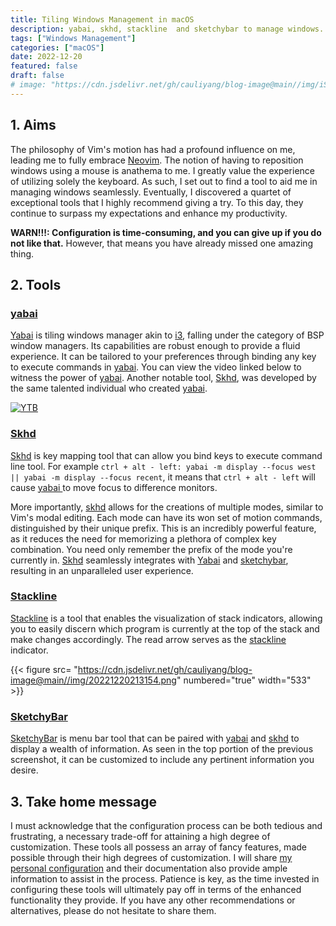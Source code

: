 ```yaml
---
title: Tiling Windows Management in macOS
description: yabai, skhd, stackline  and sketchybar to manage windows.
tags: ["Windows Management"]
categories: ["macOS"]
date: 2022-12-20
featured: false
draft: false
# image: "https://cdn.jsdelivr.net/gh/cauliyang/blog-image@main//img/iShot_2022-12-20_20.27.10.png"
---
```


## 1. Aims

The philosophy of Vim's motion has had a profound influence on me, leading me to fully embrace [Neovim].
The notion of having to reposition windows using a mouse is anathema to me.
I greatly value the experience of utilizing solely the keyboard.
As such, I set out to find a tool to aid me in managing windows seamlessly.
Eventually, I discovered a quartet of exceptional tools that I highly recommend giving a try.
To this day, they continue to surpass my expectations and enhance my productivity.

**WARN!!!: Configuration is time-consuming, and you can give up if you do not like that.**
However, that means you have already missed one amazing thing.

## 2. Tools

### [yabai]

[Yabai] is tiling windows manager akin to [i3], falling under the category of BSP window managers.
Its capabilities are robust enough to provide a fluid experience.
It can be tailored to your preferences through binding any key to execute commands in [yabai].
You can view the video linked below to witness the power of [yabai].
Another notable tool, [Skhd], was developed by the same talented individual who created [yabai].

[![YTB](https://img.youtube.com/vi/AdwhjIg_Xe4/0.jpg)](https://www.youtube.com/watch?v=AdwhjIg_Xe4&ab_channel=StephenHuan)

### [Skhd]

[Skhd] is key mapping tool that can allow you bind keys to execute command line tool.
For example `ctrl + alt - left: yabai -m display --focus west || yabai -m display --focus recent`, it means that `ctrl + alt - left` will cause [ yabai ] to move focus to difference monitors.

More importantly, [skhd] allows for the creations of multiple modes, similar to Vim's modal editing.
Each mode can have its won set of motion commands, distinguished by their unique prefix.
This is an incredibly powerful feature, as it reduces the need for memorizing a plethora of complex key combination.
You need only remember the prefix of the mode you're currently in.
[Skhd] seamlessly integrates with [Yabai] and [sketchybar], resulting in an unparalleled user experience.

### [Stackline]

[Stackline] is a tool that enables the visualization of stack indicators, allowing you to easily discern which program is currently at the top of the stack and make changes accordingly.
The read arrow serves as the [stackline] indicator.

{{< figure src= "https://cdn.jsdelivr.net/gh/cauliyang/blog-image@main//img/20221220213154.png" numbered="true" width="533" >}}

### [SketchyBar]

[SketchyBar] is menu bar tool that can be paired with [yabai] and [skhd] to display a wealth of information.
As seen in the top portion of the previous screenshot, it can be customized to include any pertinent information you desire.

## 3. Take home message

I must acknowledge that the configuration process can be both tedious and frustrating, a necessary trade-off for attaining a high degree of customization.
These tools all possess an array of fancy features, made possible through their high degrees of customization.
I will share [my personal configuration] and their documentation also provide ample information to assist in the process.
Patience is key, as the time invested in configuring these tools will ultimately pay off in terms of the enhanced functionality they provide.
If you have any other recommendations or alternatives, please do not hesitate to share them.

<!-- links -->

[yabai]: https://github.com/koekeishiya/yabai
[neovim]: https://neovim.io/
[skhd]: https://github.com/koekeishiya/skhd/
[stackline]: https://github.com/AdamWagner/stackline/
[sketchybar]: https://github.com/FelixKratz/SketchyBar/
[i3]: https://i3wm.org/
[my personal configuration]: https://github.com/cauliyang/dot-files/
